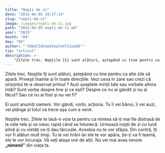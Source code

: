 ```yaml
---
title: "Nopți de zi"
date: "2015-04-05 19:27:14"
slug: "nopti-de-zi"
image: /images/nopti-de-zi.jpg
path: "2015-04-05-nopti-de-zi.md"
year: "2015"
month: "04"
day: "05"
author: "'59b473454e63ea7e4713a3d0'"
tip: "articol"
description: >-
    "Zilele trec. Nopțile îți sunt alături, aștepând cu tine pentru ca alte zile să apară. Privești înainte și în toate direcțiile. Vezi ceva în zare sau crezi că orizontul te-a observat primul ? Auzi șoap"
---
```

<div class="kg-card-markdown"><p>Zilele trec. Nopțile îți sunt alături, aștepând cu tine pentru ca alte zile să apară. Privești înainte și în toate direcțiile. Vezi ceva în zare sau crezi că orizontul te-a observat primul ? Auzi șoaptele minții tale sau vorbele altora întâi? Sunt vorbe despre tine și ce ești? Despre ce nu ai gândit și nu ai făcut? Sau ce nu ai fost și nu vei fi?</p>
<p>Ei sunt anumiți oameni. Vor gândi, vorbi, acționa. Tu îi vei bănui, îi vei auzi, vei plânge și totul va trece așa cum a venit.</p>
<p>Nopțile trec. Zilele te lasă-n voia ta pentru ca mintea să-ți mai fie distrasă de la cele rele și se ivesc rapid când se întunecă. Urmează nopți de zi cu lună plină și cu vietăți ce-ți dau târcoale. Acestea nu te vor sfâșia. Din contră, îți vor fi alături mult timp. Tu le vei hrăni iar ele te vor apăra, ție-ți va fi teamă, ele te vor încuraja. Vă veți atașa unii de alții. Nu vei mai avea nevoie<strong> „nimenii”</strong> din viața ta.</p>
</div>
    